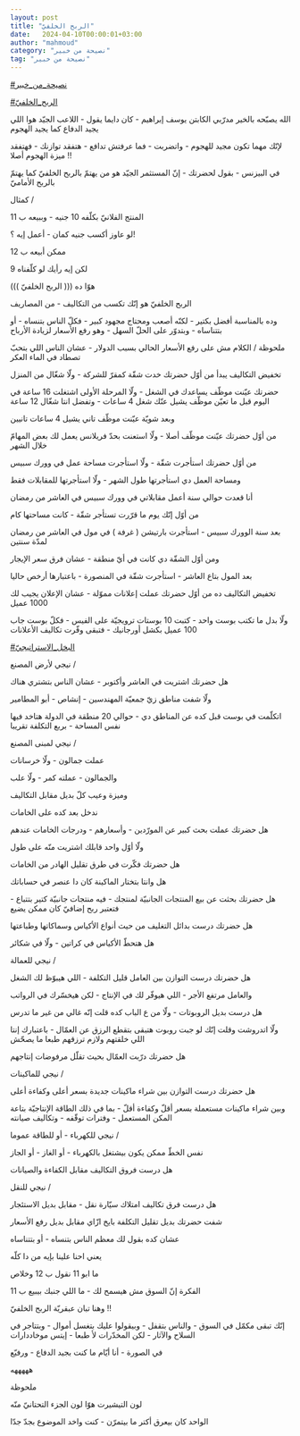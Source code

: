 ```yaml
---
layout: post
title: "الربح الخلفيّ"
date:   2024-04-10T00:00:01+03:00
author: "mahmoud"
category: "نصيحة من خبير"
tag: "نصيحة من خبير"
---
```



[<u>\#نصيحة\_من\_خبير</u>](https://www.facebook.com/hashtag/%D9%86%D8%B5%D9%8A%D8%AD%D8%A9_%D9%85%D9%86_%D8%AE%D8%A8%D9%8A%D8%B1?__eep__=6&__cft__%5b0%5d=AZVTLbvzPwIXUOtEAT2q_4OLWZB_GBXNIFHlgfE19KtMVW7sse3fclEKKIyMrINvuNQugmXQs9zrCi9G5WSo9liTo39577l1rN0bFR00OKof-_XW17hWzacUZaRHO7fgokYsFn2QZB2f-57iS4W7u4LjB15eONjLEbRb5QoGsX096os7uvaRlIBqM_v4OyC5PH0&__tn__=*NK-R)




[<u>\#الربح\_الخلفيّ</u>](https://www.facebook.com/hashtag/%D8%A7%D9%84%D8%B1%D8%A8%D8%AD_%D8%A7%D9%84%D8%AE%D9%84%D9%81%D9%8A%D9%91?__eep__=6&__cft__%5b0%5d=AZVTLbvzPwIXUOtEAT2q_4OLWZB_GBXNIFHlgfE19KtMVW7sse3fclEKKIyMrINvuNQugmXQs9zrCi9G5WSo9liTo39577l1rN0bFR00OKof-_XW17hWzacUZaRHO7fgokYsFn2QZB2f-57iS4W7u4LjB15eONjLEbRb5QoGsX096os7uvaRlIBqM_v4OyC5PH0&__tn__=*NK-R)




الله يصبّحه بالخير مدرّبي الكابتن يوسف إبراهيم - كان دايما
يقول - اللاعب الجيّد هوا اللي يجيد الدفاع كما يجيد الهجوم




لإنّك مهما تكون مجيد للهجوم - واتضربت - فما عرفتش تدافع -
هتفقد توازنك - فهتفقد ميزة الهجوم أصلا !!




في البيزنس - بقول لحضرتك - إنّ المستثمر الجيّد هو من يهتمّ
بالربح الخلفيّ كما يهتمّ بالربح الأماميّ




كمثال /

المنتج الفلانيّ بكلّفه 10 جنيه - وببيعه ب 11

لو عاوز أكسب جنيه كمان - أعمل إيه ؟!




ممكن أبيعه ب 12




لكن إيه رأيك لو كلّفناه 9




هوّا ده ((( الربح الخلفيّ )))




الربح الخلفيّ هو إنّك تكسب من التكاليف - من
المصاريف




وده بالمناسبة أفضل بكتير - لكنّه أصعب ومحتاج مجهود كبير -
فكلّ الناس بتنساه - أو بتتناساه - وبتدوّر على الحلّ السهل - وهو رفع الأسعار
لزيادة الأرباح




ملحوظة / الكلام مش على رفع الأسعار الحالي بسبب الدولار -
عشان الناس اللي بتحبّ تصطاد في الماء العكر




تخفيض التكاليف يبدأ من أوّل حضرتك خدت شقّة كمقرّ للشركة -
ولّا شغّال من المنزل




حضرتك عيّنت موظّف يساعدك في الشغل - ولّا المرحلة الأولى
اشتغلت 16 ساعة في اليوم قبل ما تعيّن موظّف يشيل عنّك شغل 4 ساعات - وتفضل
انتا شغّال 12 ساعة

وبعد شويّة عيّنت موظّف تاني يشيل 4 ساعات تانيين




من أوّل حضرتك عيّنت موظّف أصلا - ولّا استعنت بحدّ فريلانس
يعمل لك بعض المهامّ خلال الشهر




من أوّل حضرتك استأجرت شقّة - ولّا استأجرت مساحة عمل في وورك
سبيس

ومساحة العمل دي استأجرتها طول الشهر - ولّا استأجرتها
للمقابلات فقط




أنا قعدت حوالي سنة أعمل مقابلاتي في وورك سبيس في العاشر
من رمضان




من أوّل إنّك يوم ما قرّرت تستأجر شقّة - كانت مساحتها
كام

بعد سنة الوورك سبيس - استأجرت بارتيشن ( غرفة ) في مول في
العاشر من رمضان لمدّة سنتين




ومن أوّل الشقّة دي كانت في أيّ منطقة - عشان فرق سعر
الإيجار

بعد المول بتاع العاشر - استأجرت شقّة في المنصورة -
باعتبارها أرخص حاليا




تخفيض التكاليف ده من أوّل حضرتك عملت إعلانات مموّلة - عشان
الإعلان يجيب لك 1000 عميل

ولّا بدل ما تكتب بوست واحد - كتبت 10 بوستات ترويجيّة على
الفيس - فكلّ بوست جاب 100 عميل بكشل أورجانيك - فتبقى وفّرت تكاليف
الأعلانات




[<u>\#البخل\_الاستراتيجيّ</u>](https://www.facebook.com/hashtag/%D8%A7%D9%84%D8%A8%D8%AE%D9%84_%D8%A7%D9%84%D8%A7%D8%B3%D8%AA%D8%B1%D8%A7%D8%AA%D9%8A%D8%AC%D9%8A%D9%91?__eep__=6&__cft__%5b0%5d=AZVTLbvzPwIXUOtEAT2q_4OLWZB_GBXNIFHlgfE19KtMVW7sse3fclEKKIyMrINvuNQugmXQs9zrCi9G5WSo9liTo39577l1rN0bFR00OKof-_XW17hWzacUZaRHO7fgokYsFn2QZB2f-57iS4W7u4LjB15eONjLEbRb5QoGsX096os7uvaRlIBqM_v4OyC5PH0&__tn__=*NK-R)




نيجي لأرض المصنع /




هل حضرتك اشتريت في العاشر وأكتوبر - عشان الناس بتشتري
هناك

ولّا شفت مناطق زيّ جمعيّة المهندسين - إنشاص - أبو
المطامير

اتكلّمت في بوست قبل كده عن المناطق دي - حوالي 20 منطقة في
الدولة هتاخد فيها نفس المساحة - بربع التكلفة تقريبا




نيجي لمبنى المصنع /




عملت جمالون - ولّا خرسانات

والجمالون - عملته كمر - ولّا علب

وميزة وعيب كلّ بديل مقابل التكاليف




ندخل بعد كده على الخامات




هل حضرتك عملت بحث كبير عن المورّدين - وأسعارهم - ودرجات
الخامات عندهم

ولّا أوّل واحد قابلك اشتريت منّه على طول




هل حضرتك فكّرت في طرق تقليل الهادر من الخامات

هل وانتا بتختار الماكينة كان دا عنصر في حساباتك




هل حضرتك بحثت عن بيع المنتجات الجانبيّة لمنتجك - فيه
منتجات جانبيّة كتير بتتباع - فتعتبر ربح إضافيّ كان ممكن يضيع




هل حضرتك درست بدائل التغليف من حيث أنواع الأكياس
وسماكاتها وطباعتها

هل هتحطّ الأكياس في كراتين - ولّا في شكائر




نيجي للعمالة /




هل حضرتك درست التوازن بين العامل قليل التكلفة - اللي
هيبوّظ لك الشغل

والعامل مرتفع الأجر - اللي هيوفّر لك في الإنتاج - لكن
هيخسّرك في الرواتب




هل درست بديل الروبوتات - ولّا من ع الباب كده قلت إنّه غالي
من غير ما تدرس

ولّا اتدروشت وقلت إنّك لو جبت روبوت هتبقى بتقطع الرزق عن
العمّال - باعتبارك إنتا اللي خلقتهم ولازم ترزقهم طبعا ما يصحّش




هل حضرتك درّبت العمّال بحيث تقلّل مرفوضات إنتاجهم




نيجي للماكينات /




هل حضرتك درست التوازن بين شراء ماكينات جديدة بسعر أعلى
وكفاءة أعلى

وبين شراء ماكينات مستعملة بسعر أقلّ وكفاءة أقلّ - بما في
ذلك الطاقة الإنتاجيّة بتاعة المكن المستعمل - وفترات توقّفه - وتكاليف
صيانته




نيجي للكهرباء - أو للطاقة عموما /




نفس الخطّ ممكن يكون بيشتغل بالكهرباء - أو الغاز - أو
الجاز

هل درست فروق التكاليف مقابل الكفاءة والصيانات




نيجي للنقل /




هل درست فرق تكاليف امتلاك سيّارة نقل - مقابل بديل
الاستئجار




شفت حضرتك بديل تقليل التكلفة بايخ ازّاي مقابل بديل رفع
الأسعار

عشان كده بقول لك معظم الناس بتنساه - أو بتتناساه




يعني احنا علينا بإيه من دا كلّه

ما ابو 11 نقول ب 12 وخلاص




الفكرة إنّ السوق مش هيسمح لك - ما اللي جنبك بيبيع ب
11




وهنا تبان عبقريّة الربح الخلفيّ !!

إنّك تبقى مكمّل في السوق - والناس بتقفل - وبيقولوا عليك
بتغسل أموال - وبتتاجر في السلاح والآثار - لكن المخدّرات لأ طبعا - إيتس
موخاددارات




في الصورة - أنا أيّام ما كنت بجيد الدفاع - ورفيّع

هههههه




ملحوظة

لون التيشيرت هوّا لون الجزء التحتانيّ منّه

الواحد كان بيعرق أكتر ما بيتمرّن - كنت واخد الموضوع بجدّ
جدّا
